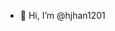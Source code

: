 - 👋 Hi, I’m @hjhan1201


<!---
hjhan1201/hjhan1201 is a ✨ special ✨ repository because its `README.md` (this file) appears on your GitHub profile.
You can click the Preview link to take a look at your changes.
--->

